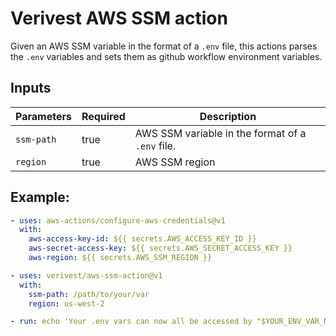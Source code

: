 # Verivest AWS SSM action

Given an AWS SSM variable in the format of a `.env` file, this actions parses the `.env` variables and sets them as github workflow environment variables.

## Inputs

| Parameters | Required | Description                                      |
| ---------- | -------- | ------------------------------------------------ |
| `ssm-path` | true     | AWS SSM variable in the format of a `.env` file. |
| `region`   | true     | AWS SSM region                                   |

## Example:

```yml
- uses: aws-actions/configure-aws-credentials@v1
  with:
    aws-access-key-id: ${{ secrets.AWS_ACCESS_KEY_ID }}
    aws-secret-access-key: ${{ secrets.AWS_SECRET_ACCESS_KEY }}
    aws-region: ${{ secrets.AWS_SSM_REGION }}

- uses: verivest/aws-ssm-action@v1
  with:
    ssm-path: /path/to/your/var
    region: us-west-2

- run: echo 'Your .env vars can now all be accessed by "$YOUR_ENV_VAR_NAME"'
```

